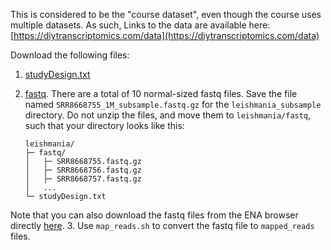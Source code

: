 This is considered to be the "course dataset", even though the course uses multiple datasets. As such, Links to the data are available here: [https://diytranscriptomics.com/data](https://diytranscriptomics.com/data)

Download the following files:

1. [studyDesign.txt](https://drive.google.com/file/d/1t08Ysjrg-a7yw-_eQ9_KrAphPBVtVk48/view?usp=sharing)
2. [fastq](https://drive.google.com/drive/folders/1sEk1od1MJKLjqyCExYyfHc0n7DAIy_x7). There are a total of 10 normal-sized fastq files. Save the file named `SRR8668755_1M_subsample.fastq.gz` for the `leishmania_subsample` directory. Do not unzip the files, and move them to `leishmania/fastq`, such that your directory looks like this:

	```
	leishmania/
	├─ fastq/
	│   ├─ SRR8668755.fastq.gz
	│   ├─ SRR8668756.fastq.gz
	│   ├─ SRR8668757.fastq.gz
	│   ...
	└─ studyDesign.txt
	```
Note that you can also download the fastq files from the ENA browser directly [here](https://www.ebi.ac.uk/ena/browser/view/PRJNA525604).
3. Use `map_reads.sh` to convert the fastq file to `mapped_reads` files.
